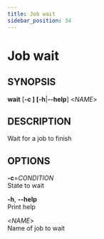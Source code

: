 ```yaml
---
title: Job wait
sidebar_position: 34
---
```


# Job wait

## SYNOPSIS

**wait** \[**-c **\] \[**-h**\|**--help**\] \<*NAME*\>

## DESCRIPTION

Wait for a job to finish

## OPTIONS

**-c**=*CONDITION*  
State to wait

**-h**, **--help**  
Print help

\<*NAME*\>  
Name of job to wait
